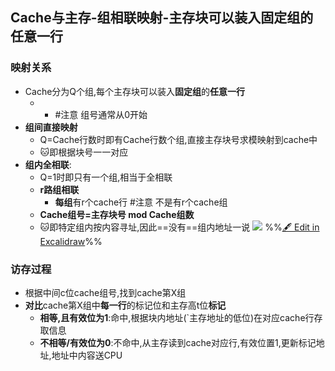 ## Cache与主存-组相联映射-主存块可以装入固定组的任意一行
### 映射关系
- Cache分为Q个组,每个主存块可以装入**固定组**的**任意一行**
	- - #注意 组号通常从0开始
- **组间直接映射**
	- Q=Cache行数时即有Cache行数个组,直接主存块号求模映射到cache中
	- 🐱即根据块号一一对应
- **组内全相联**:
	- Q=1时即只有一个组,相当于全相联
	- **r路组相联**
		- **每组**有r个cache行 #注意 不是有r个cache组
	- **Cache组号=主存块号 mod Cache组数**
	- 🐱即特定组内按内容寻址,因此==没有==组内地址一说
![](%E9%AB%98%E9%80%9F%E7%BC%93%E5%86%B2%E5%AD%98%E5%82%A8%E5%99%A8%202022-09-11%2017.40.48.excalidraw.svg)
%%[🖋 Edit in Excalidraw](%E9%AB%98%E9%80%9F%E7%BC%93%E5%86%B2%E5%AD%98%E5%82%A8%E5%99%A8%202022-09-11%2017.40.48.excalidraw.md)%%
### 访存过程
- 根据中间c位cache组号,找到cache第X组
- **对比**cache第X组中**每一行**的标记位和主存高t位**标记**
	- **相等,且有效位为1**:命中,根据块内地址(`主存地址的低位)在对应cache行存取信息
	- **不相等/有效位为0**:不命中,从主存读到cache对应行,有效位置1,更新标记地址,地址中内容送CPU